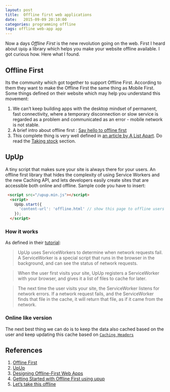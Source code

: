 ```yaml
---
layout: post
title:  Offline first web applications
date:   2015-09-09 20:10:00
categories: programming offline
tags: offline web-app app 
---
```


Now a days *Offline First* is the new revolution going on the web. First I heard about `UpUp` a library which helps you make your website offline available. I got curious how. Here what I found.

## Offline First

Its the community which got together to support Offline First. According to them they want to make the Offline First the same thing as Mobile First. Some things defined on their website which may help you understand this movement:

1. We can’t keep building apps with the desktop mindset of permanent, fast connectivity, where a temporary disconnection or slow service is regarded as a problem and communicated as an error - mobile network is not stable.
2. A brief intro about offline first : [Say hello to offline first](http://hood.ie/blog/say-hello-to-offline-first.html)
3. This complete thing is very well defined in [an article by A List Apart](http://alistapart.com/article/offline-first). Do read the [Taking stock](http://alistapart.com/article/offline-first#section1) section.

## UpUp

A tiny script that makes sure your site is always there for your users. An offline first library that hides the complexity of using Service Workers and the new Caching API, and lets developers easily create sites that are accessible both online and offline. Sample code you have to insert:

```html
 <script src="/upup.min.js"></script>
  <script>
    UpUp.start({
      'content-url': 'offline.html' // show this page to offline users
    });
  </script>
```

### How it works
As defined in their [tutorial]():

>UpUp uses ServiceWorkers to determine when network requests fail. A ServiceWorker is a special script that runs in the browser in the background, and can see the status of network requests.

>When the user first visits your site, UpUp registers a ServiceWorker with your browser, and gives it a list of files to cache for later.

>The next time the user visits your site, the ServiceWorker listens for network errors. If a network request fails, and the ServiceWorker finds that file in the cache, it will return that file, as if it came from the network.

### Online like version
The next best thing we can do is to keep the data also cached based on the user and keep updating this cache based on [`Caching Headers`](http://diveintohtml5.info/offline.html)

## References

1. [Offline First](http://offlinefirst.org/)
2. [UpUp](https://www.talater.com/upup/)
3. [Designing Offline-First Web Apps](http://alistapart.com/article/offline-first)
4. [Getting Started with Offline First using upup](https://www.talater.com/upup/getting-started-with-offline-first.html)
5. [Let’s take this offline](http://diveintohtml5.info/offline.html)
